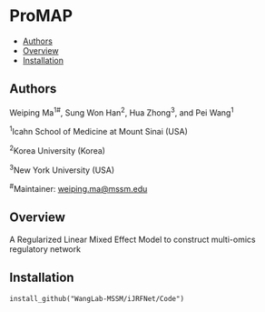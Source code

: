 # ProMAP
- [Authors](#authors)
- [Overview](#Overview)
- [Installation](#installation)


## Authors
Weiping Ma<sup>1#</sup>, Sung Won Han<sup>2</sup>, Hua Zhong<sup>3</sup>, and Pei Wang<sup>1</sup>

<sup>1</sup>Icahn School of Medicine at Mount Sinai (USA)

<sup>2</sup>Korea University (Korea)

<sup>3</sup>New York University (USA)

<sup>#</sup>Maintainer: weiping.ma@mssm.edu


## Overview
A Regularized Linear Mixed Effect Model to construct multi-omics regulatory network


## Installation
```
install_github("WangLab-MSSM/iJRFNet/Code")
```
